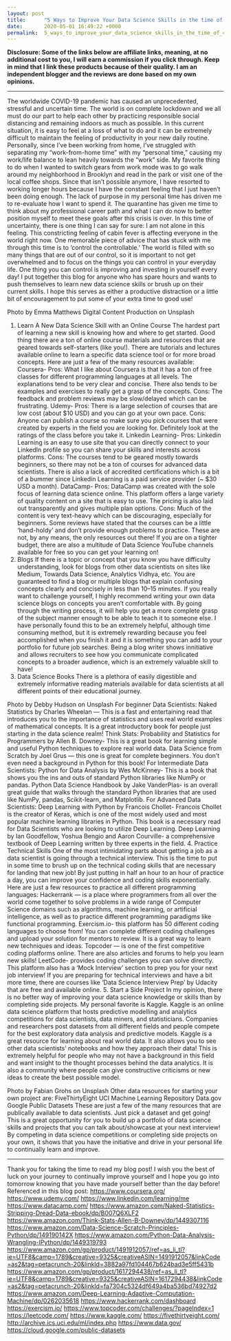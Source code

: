 ```yaml
---
layout: post
title:      "5 Ways to Improve Your Data Science Skills in the time of COVID-19"
date:       2020-05-01 16:49:22 +0000
permalink:  5_ways_to_improve_your_data_science_skills_in_the_time_of_covid-19
---
```



**Disclosure: Some of the links below are affiliate links, meaning, at no additional cost to you, I will earn a commission if you click through. Keep in mind that I link these products because of their quality. I am an independent blogger and the reviews are done based on my own opinions.**
*****************************************************************
The worldwide COVID-19 pandemic has caused an unprecedented, stressful and uncertain time. The world is on complete lockdown and we all must do our part to help each other by practicing responsible social distancing and remaining indoors as much as possible. In this current situation, it is easy to feel at a loss of what to do and it can be extremely difficult to maintain the feeling of productivity in your new daily routine.
Personally, since I’ve been working from home, I’ve struggled with separating my “work-from-home time” with my “personal time,” causing my work/life balance to lean heavily towards the “work” side. My favorite thing to do when I wanted to switch gears from work mode was to go walk around my neighborhood in Brooklyn and read in the park or visit one of the local coffee shops. Since that isn’t possible anymore, I have resorted to working longer hours because I have the constant feeling that I just haven’t been doing enough. The lack of purpose in my personal time has driven me to re-evaluate how I want to spend it. The quarantine has given me time to think about my professional career path and what I can do now to better position myself to meet these goals after this crisis is over.
In this time of uncertainty, there is one thing I can say for sure: I am not alone in this feeling. This constricting feeling of cabin fever is affecting everyone in the world right now. One memorable piece of advice that has stuck with me through this time is to ‘control the controllable.’ The world is filled with so many things that are out of our control, so it is important to not get overwhelmed and to focus on the things you can control in your everyday life. One thing you can control is improving and investing in yourself every day!
I put together this blog for anyone who has spare hours and wants to push themselves to learn new data science skills or brush up on their current skills. I hope this serves as either a productive distraction or a little bit of encouragement to put some of your extra time to good use!

Photo by Emma Matthews Digital Content Production on Unsplash
1. Learn A New Data Science Skill with an Online Course
The hardest part of learning a new skill is knowing how and where to get started. Good thing there are a ton of online course materials and resources that are geared towards self-starters (like you!). There are tutorials and lectures available online to learn a specific data science tool or for more broad concepts.
Here are just a few of the many resources available:
Coursera-
Pros: What I like about Coursera is that it has a ton of free classes for different programming languages at all levels. The explanations tend to be very clear and concise. There also tends to be examples and exercises to really get a grasp of the concepts.
Cons: The feedback and problem reviews may be slow/delayed which can be frustrating.
Udemy-
Pros: There is a large selection of courses that are low cost (about $10 USD) and you can go at your own pace.
Cons: Anyone can publish a course so make sure you pick courses that were created by experts in the field you are looking for. Definitely look at the ratings of the class before you take it.
Linkedin Learning-
Pros: Linkedin Learning is an easy to use site that you can directly connect to your LinkedIn profile so you can share your skills and interests across platforms.
Cons: The courses tend to be geared mostly towards beginners, so there may not be a ton of courses for advanced data scientists. There is also a lack of accredited certifications which is a bit of a bummer since Linkedin Learning is a paid service provider (~ $30 USD a month).
DataCamp-
Pros: DataCamp was created with the sole focus of learning data science online. This platform offers a large variety of quality content on a site that is easy to use. The pricing is also laid out transparently and gives multiple plan options.
Cons: Much of the content is very text-heavy which can be discouraging, especially for beginners. Some reviews have stated that the courses can be a little ‘hand-holdy’ and don’t provide enough problems to practice.
These are not, by any means, the only resources out there! If you are on a tighter budget, there are also a multitude of Data Science YouTube channels available for free so you can get your learning on!
2. Blogs
If there is a topic or concept that you know you have difficulty understanding, look for blogs from other data scientists on sites like Medium, Towards Data Science, Analytics Vidhya, etc. You are guaranteed to find a blog or multiple blogs that explain confusing concepts clearly and concisely in less than 10–15 minutes.
If you really want to challenge yourself, I highly recommend writing your own data science blogs on concepts you aren’t comfortable with. By going through the writing process, it will help you get a more complete grasp of the subject manner enough to be able to teach it to someone else. I have personally found this to be an extremely helpful, although time consuming method, but it is extremely rewarding because you feel accomplished when you finish it and it is something you can add to your portfolio for future job searches. Being a blog writer shows innitiative and allows recruiters to see how you communicate complicated concepts to a broader audience, which is an extremely valuable skill to have!
3. Data Science Books
There is a plethora of easily digestible and extremely informative reading materials available for data scientists at all different points of their educational journey.

Photo by Debby Hudson on Unsplash
For beginner Data Scientists:
Naked Statistics by Charles Wheelan — This is a fast and entertaining read that introduces you to the importance of statistics and uses real world examples of mathematical concepts. It is a great introductory book for people just starting in the data science realm!
Think Stats: Probability and Statistics for Programmers by Allen B. Downey- This is a great book for learning simple and useful Python techniques to explore real world data.
Data Science from Scratch by Joel Grus — this one is great for complete beginners. You don’t even need a background in Python for this book!
For Intermediate Data Scientists:
Python for Data Analysis by Wes McKinney- This is a book that shows you the ins and outs of standard Python libraries like NumPy or pandas.
Python Data Science Handbook by Jake VanderPlas- is an overall great guide that walks through the standard Python libraries that are used like NumPy, pandas, Scikit-learn, and Matplotlib.
For Advanced Data Scientists:
Deep Learning with Python by Francois Chollet- Francois Chollet is the creator of Keras, which is one of the most widely used and most popular machine learning libraries in Python. This book is a necessary read for Data Scientists who are looking to utilize Deep Learning.
Deep Learning by Ian Goodfellow, Yoshua Bengio and Aaron Courville- a comprehensive textbook of Deep Learning written by three experts in the field.
4. Practice Technical Skills
One of the most intimidating parts about getting a job as a data scientist is going through a technical interview. This is the time to put in some time to brush up on the technical coding skills that are necessary for landing that new job! By just putting in half an hour to an hour of practice a day, you can improve your confidence and coding skills exponentially. Here are just a few resources to practice all different programming languages:
Hackerrank — is a place where programmers from all over the world come together to solve problems in a wide range of Computer Science domains such as algorithms, machine learning, or artificial intelligence, as well as to practice different programming paradigms like functional programming.
Exercism.io- this platform has 50 different coding languages to choose from! You can complete different coding challenges and upload your solution for mentors to review. It is a great way to learn new techniques and ideas.
Topcoder — is one of the first competitive coding platforms online. There are also articles and forums to help you learn new skills!
LeetCode- provides coding challenges you can solve directly. This platform also has a ‘Mock Interview’ section to prep you for your next job interview!
If you are preparing for technical interviews and have a bit more time, there are courses like ‘Data Science Interview Prep’ by Udacity that are free and available online.
5. Start a Side Project
In my opinion, there is no better way of improving your data science knowledge or skills than by completing side projects. My personal favorite is Kaggle. Kaggle is an online data science platform that hosts predictive modelling and analytics competitions for data scientists, data miners, and statisticians. Companies and researchers post datasets from all different fields and people compete for the best exploratory data analysis and predictive models. Kaggle is a great resource for learning about real world data. It also allows you to see other data scientists’ notebooks and how they approach their data! This is extremely helpful for people who may not have a background in this field and want insight to the thought processes behind the data analytics. It is also a community where people can give constructive criticisms or new ideas to create the best possible model.

Photo by Fabian Grohs on Unsplash
Other data resources for starting your own project are:
FiveThirtyEight
UCI Machine Learning Repository
Data.gov
Google Public Datasets
These are just a few of the many resources that are publically available to data scientists. Just pick a dataset and get going! This is a great opportunity for you to build up a portfolio of data science skills and projects that you can talk about/showcase at your next interview! By competing in data science competitions or completing side projects on your own, it shows that you have the initiative and drive in your personal life to continually learn and improve.
*******************************************************************
Thank you for taking the time to read my blog post!
I wish you the best of luck on your journey to continually improve yourself and I hope you go into tomorrow knowing that you have made yourself better than the day before!
Referenced in this blog post:
https://www.coursera.org/
https://www.udemy.com/
https://www.linkedin.com/learning/me
https://www.datacamp.com/
https://www.amazon.com/Naked-Statistics-Stripping-Dread-Data-ebook/dp/B007Q6XLF2
https://www.amazon.com/Think-Stats-Allen-B-Downey/dp/1449307116
https://www.amazon.com/Data-Science-Scratch-Principles-Python/dp/149190142X
https://www.amazon.com/Python-Data-Analysis-Wrangling-IPython/dp/1449319793
https://www.amazon.com/gp/product/1491912057/ref=as_li_tl?ie=UTF8&camp=1789&creative=9325&creativeASIN=1491912057&linkCode=as2&tag=petacrunch-20&linkId=3882a97fd104467b624bad3e5ff5431b
https://www.amazon.com/gp/product/1617294438/ref=as_li_tl?ie=UTF8&camp=1789&creative=9325&creativeASIN=1617294438&linkCode=as2&tag=petacrunch-20&linkId=fa7304c5324df649a4ba536bd74927d2
https://www.amazon.com/Deep-Learning-Adaptive-Computation-Machine/dp/0262035618
https://www.hackerrank.com/dashboard
https://exercism.io/
https://www.topcoder.com/challenges/?pageIndex=1
https://leetcode.com/
https://www.kaggle.com/
https://fivethirtyeight.com/
http://archive.ics.uci.edu/ml/index.php
https://www.data.gov/
https://cloud.google.com/public-datasets
